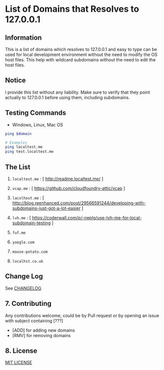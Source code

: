 # List of Domains that Resolves to 127.0.0.1 

## Information

This is a list of domains which resolves to 127.0.0.1 and easy to type can be used for local development environment without the need to modify the OS host files. This help with wildcard subdomains without the need to edit the host files.

## Notice

I provide this list without any liability. Make sure to verify that they point actually to 127.0.0.1 before using them, including subdomains.

## Testing Commands

- Windows, Linux, Mac OS 
```bash
ping $domain
```
```bash
# Examples
ping localtest.me
ping test.localtest.me
```

## The List

1. `localtest.me` : [ http://readme.localtest.me/ ]

1. `vcap.me` : [ https://github.com/cloudfoundry-attic/vcap ]

1. `lacolhost.me` : [ http://blog.reenhanced.com/post/29566591244/developing-with-subdomains-just-got-a-lot-easier ]

1. `lvh.me` : [ https://coderwall.com/p/-neplg/use-lvh-me-for-local-subdomain-testing ]

1. `fuf.me`

1. `yoogle.com`

1. `mouse-potato.com`

1. `localhst.co.uk`

## <a name="changelog"></a> Change Log

See [CHANGELOG](CHANGELOG)

## <a name="contributing"></a> 7. Contributing

Any contributions welcome, could be by Pull request or by opening an issue with subject containing [???] 

- [ADD] for adding new domains
- [RMV] for removing domains

## <a name="license"></a> 8. License
[MIT LICENSE](LICENSE)
